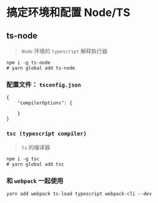 # 搞定环境和配置 Node/TS

## ts-node

> `Node` 环境的 `typescript` 解释执行器

```
npm i -g ts-node
# yarn global add ts-node
```

### 配置文件： `tsconfig.json`

```
{
	"compilerOptions": {
		
	}
}
```

### `tsc (typescript compiler)`

> `ts` 的编译器

```
npm i -g tsc
# yarn global add tsc
```

### 和 `webpack` 一起使用

```
yarn add webpack ts-load typescript webpack-cli --dev
```

